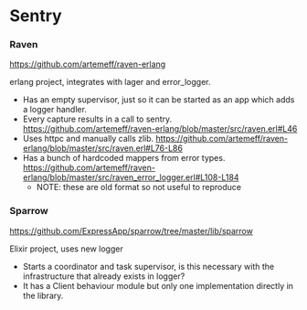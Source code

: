 # Sentry

### Raven

https://github.com/artemeff/raven-erlang

erlang project, integrates with lager and error_logger.

- Has an empty supervisor, just so it can be started as an app which adds a logger handler.
- Every capture results in a call to sentry. https://github.com/artemeff/raven-erlang/blob/master/src/raven.erl#L46
- Uses httpc and manually calls zlib. https://github.com/artemeff/raven-erlang/blob/master/src/raven.erl#L76-L86
- Has a bunch of hardcoded mappers from error types. https://github.com/artemeff/raven-erlang/blob/master/src/raven_error_logger.erl#L108-L184
  - NOTE: these are old format so not useful to reproduce

### Sparrow

https://github.com/ExpressApp/sparrow/tree/master/lib/sparrow

Elixir project, uses new logger

- Starts a coordinator and task supervisor, is this necessary with the infrastructure that already exists in logger?
- It has a Client behaviour module but only one implementation directly in the library.